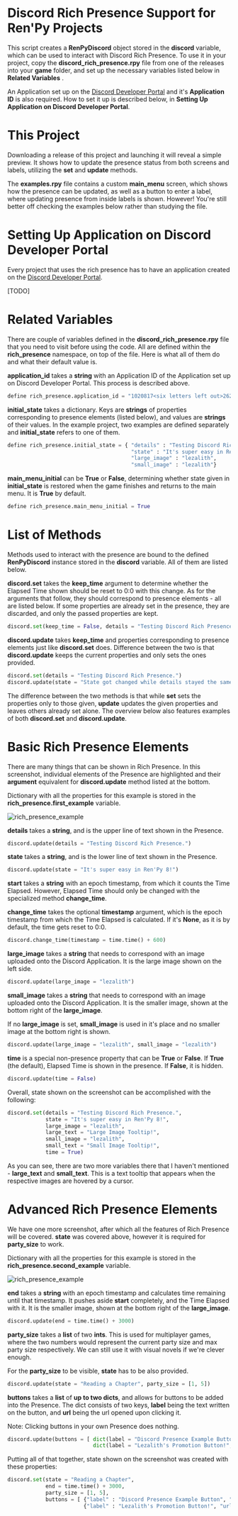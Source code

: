 # Discord Rich Presence Support for Ren'Py Projects
This script creates a **RenPyDiscord** object stored in the **discord** variable, which can be used to interact with Discord Rich Presence. To use it in your project, copy the **discord_rich_presence.rpy** file from one of the releases into your **game** folder, and set up the necessary variables listed below in **Related Variables** .

An Application set up on the [Discord Developer Portal](https://discord.com/developers) and it's **Application ID** is also required. How to set it up is described below, in **Setting Up Application on Discord Developer Portal**.

# This Project
Downloading a release of this project and launching it will reveal a simple preview. It shows how to update the presence status from both screens and labels, utilizing the **set** and **update** methods.

The **examples.rpy** file contains a custom **main_menu** screen, which shows how the presence can be updated, as well as a button to enter a label, where updating presence from inside labels is shown. However! You're still better off checking the examples below rather than studying the file.

# Setting Up Application on Discord Developer Portal
Every project that uses the rich presence has to have an application created on the [Discord Developer Portal](https://discord.com/developers).

[TODO]

# Related Variables
There are couple of variables defined in the **discord_rich_presence.rpy** file that you need to visit before using the code.
All are defined within the **rich_presence** namespace, on top of the file. Here is what all of them do and what their default value is.

**application_id** takes a **string** with an Application ID of the Application set up on Discord Developer Portal. This process is described above. 
```py
define rich_presence.application_id = "1020817<six letters left out>262795"
```

**initial_state** takes a dictionary. Keys are **strings** of properties corresponding to presence elements (listed below), and values are **strings** of their values.
In the example project, two examples are defined separately and **initial_state** refers to one of them.
```py
define rich_presence.initial_state = { "details" : "Testing Discord Rich Presence.",
                                       "state" : "It's super easy in Ren'Py 8!",
                                       "large_image" : "lezalith", 
                                       "small_image" : "lezalith"}
```

**main_menu_initial** can be **True** or **False**, determining whether state given in **initial_state** is restored when the game finishes and returns to the main menu. It is **True** by default.
```py
define rich_presence.main_menu_initial = True
```

# List of Methods
Methods used to interact with the presence are bound to the defined **RenPyDiscord** instance stored in the **discord** variable.
All of them are listed below.

**discord.set** takes the **keep_time** argument to determine whether the Elapsed Time shown should be reset to 0:0 with this change.
As for the arguments that follow, they should correspond to presence elements - all are listed below. 
If some properties are already set in the presence, they are discarded, and only the passed properties are kept.
```py
discord.set(keep_time = False, details = "Testing Discord Rich Presence.")
```

**discord.update** takes **keep_time** and properties corresponding to presence elements just like **discord.set** does.
Difference between the two is that **discord.update** keeps the current properties and only sets the ones provided.
```py
discord.set(details = "Testing Discord Rich Presence.")
discord.update(state = "State got changed while details stayed the same!")
```

The difference between the two methods is that while **set** sets the properties only to those given, **update** updates the given properties and leaves others already set alone. 
The overview below also features examples of both **discord.set** and **discord.update**.

# Basic Rich Presence Elements
There are many things that can be shown in Rich Presence. In this screenshot, individual elements of the Presence are highlighted and their **argument** equivalent for **discord.update** method listed at the bottom.

Dictionary with all the properties for this example is stored in the **rich_presence.first_example** variable.

![rich_presence_example](https://user-images.githubusercontent.com/56970124/190881237-3f1e0b72-d954-4af2-8a93-a35e59bdf51e.png)

**details** takes a **string**, and is the upper line of text shown in the Presence.
```py
discord.update(details = "Testing Discord Rich Presence.")
```

**state** takes a **string**, and is the lower line of text shown in the Presence.
```py
discord.update(state = "It's super easy in Ren'Py 8!")
```

**start** takes a **string** with an epoch timestamp, from which it counts the Time Elapsed. However, Elapsed Time should only be changed with the specialized method **change_time**.

**change_time** takes the optional **timestamp** argument, which is the epoch timestamp from which the Time Elapsed is calculated. If it's **None**, as it is by default, the time gets reset to 0:0.
```py
discord.change_time(timestamp = time.time() + 600)
```

**large_image** takes a **string** that needs to correspond with an image uploaded onto the Discord Application.
It is the large image shown on the left side.
```py
discord.update(large_image = "lezalith")
```

**small_image** takes a **string** that needs to correspond with an image uploaded onto the Discord Application.
It is the smaller image, shown at the bottom right of the **large_image**.

If no **large_image** is set, **small_image** is used in it's place and no smaller image at the bottom right is shown.
```py
discord.update(large_image = "lezalith", small_image = "lezalith")
```

**time** is a special non-presence property that can be **True** or **False**.
If **True** (the default), Elapsed Time is shown in the presence. If **False**, it is hidden.
```py
discord.update(time = False)
```

Overall, state shown on the screenshot can be accomplished with the following:
```py
discord.set(details = "Testing Discord Rich Presence.",
            state = "It's super easy in Ren'Py 8!",
            large_image = "lezalith",
            large_text = "Large Image Tooltip!",
            small_image = "lezalith",
            small_text = "Small Image Tooltip!",
            time = True)
```

As you can see, there are two more variables there that I haven't mentioned - **large_text** and **small_text**. This is a text tooltip that appears when the respective images are hovered by a cursor.

# Advanced Rich Presence Elements
We have one more screenshot, after which all the features of Rich Presence will be covered. **state** was covered above, however it is required for **party_size** to work.

Dictionary with all the properties for this example is stored in the **rich_presence.second_example** variable.

![rich_presence_example](https://user-images.githubusercontent.com/56970124/190882416-25642658-8823-4d05-8dd9-ee9f9e6d62bf.png)

**end** takes a **string** with an epoch timestamp and calculates time remaining until that timestamp. It pushes aside **start** completely, and the Time Elapsed with it.
It is the smaller image, shown at the bottom right of the **large_image**.
```py
discord.update(end = time.time() + 3000)
```

**party_size** takes a **list** of two **ints**. This is used for multiplayer games, where the two numbers would represent the current party size and max party size respectively. We can still use it with visual novels if we're clever enough.

For the **party_size** to be visible, **state** has to be also provided.
```py
discord.update(state = "Reading a Chapter", party_size = [1, 5])
```

**buttons** takes a **list** of **up to two dicts**, and allows for buttons to be added into the Presence. The dict consists of two keys, **label** being the text written on the button, and **url** being the url opened upon clicking it. 

Note: Clicking buttons in your own Presence does nothing.

```py
discord.update(buttons = [ dict(label = "Discord Presence Example Button", url = "https://github.com/Lezalith/RenPy_Discord_Presence"),
                           dict(label = "Lezalith's Promotion Button!", url = "https://www.lezcave.com") ]
```

Putting all of that together, state shown on the screenshot was created with these properties:
```py
discord.set(state = "Reading a Chapter",
            end = time.time() + 3000,
            party_size = [1, 5],
            buttons = [ {"label" : "Discord Presence Example Button", "url" : "https://github.com/Lezalith/RenPy_Discord_Presence"},
                        {"label" : "Lezalith's Promotion Button!", "url" : "https://www.lezcave.com"}])
```
